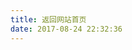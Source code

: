 ```yaml
---
title: 返回网站首页
date: 2017-08-24 22:32:36
---
```

<script>
	window.location.href="http://zain.red";
</script>